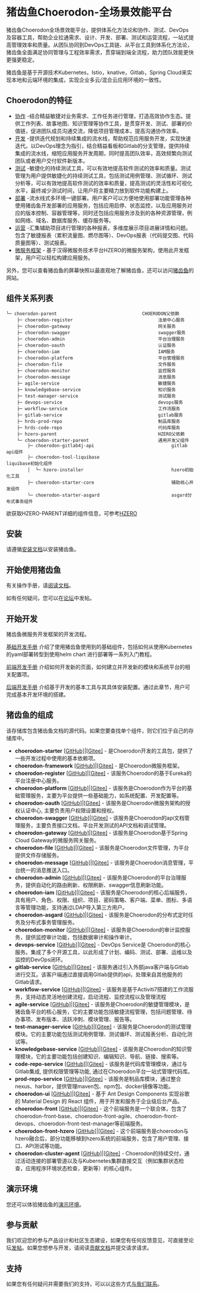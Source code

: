 # 猪齿鱼Choerodon-全场景效能平台

猪齿鱼Choerodon全场景效能平台，提供体系化方法论和协作、测试、DevOps及容器工具，帮助企业拉通需求、设计、开发、部署、测试和运营流程，一站式提高管理效率和质量。从团队协同到DevOps工具链、从平台工具到体系化方法论，猪齿鱼全面满足协同管理与工程效率需求，贯穿端到端全流程，助力团队效能更快更强更稳定。

猪齿鱼是基于开源技术Kubernetes，Istio，knative，Gitlab，Spring Cloud来实现本地和云端环境的集成，实现企业多云/混合云应用环境的一致性。

## Choerodon的特征

- [协作](https://gitee.com/link?target=http%3A%2F%2Fchoerodon.io%2Fzh%2Fdocs%2Fuser-guide%2Fcooperation%2F) -结合精益敏捷对业务需求、工作任务进行管理，打造高效协作生态。提供工作列表、故事地图、知识管理等协作工具，是贯穿开发、测试、部署的价值链，促进团队成员沟通交流，降低项目管理成本，提高沟通协作效率。
- [开发](https://gitee.com/link?target=http%3A%2F%2Fchoerodon.io%2Fzh%2Fdocs%2Fuser-guide%2Fdevelopment%2F) -提供迭代规划和持续集成的流水线，帮助规范应用服务开发，实现快速迭代。以DevOps理念为指引，结合精益看板和Gitlab的分支管理，提供持续集成的流水线，缩短应用服务开发周期，同时提高团队效率，高效频繁向测试团队或者用户交付软件新版本。
- [测试](https://gitee.com/link?target=http%3A%2F%2Fchoerodon.io%2Fzh%2Fdocs%2Fuser-guide%2Ftest%2F) -敏捷化的持续测试工具，可以有效地提高软件测试的效率和质量。测试管理为用户提供敏捷化的持续测试工具，包括测试用例管理、测试循环、测试分析等，可以有效地提高软件测试的效率和质量，提高测试的灵活性和可视化水平，最终减少测试时间，让用户将主要精力放到软件功能构建上。
- [部署](https://gitee.com/link?target=http%3A%2F%2Fchoerodon.io%2Fzh%2Fdocs%2Fuser-guide%2Fdeploy%2F) -流水线式多环境一键部署。用户客户可以方便地使用部署功能管理各种使用猪齿鱼开发部署的应用服务，包括应用启停、状态监控，以及应用服务对应的版本控制、容器管理等，同时还包括应用服务涉及到的各种资源管理，例如网络、域名、数据库服务、缓存服务等。
- [运营](https://gitee.com/link?target=http%3A%2F%2Fchoerodon.io%2Fzh%2Fdocs%2Fuser-guide%2Freport%2F) -汇集辅助项目进行管理的各种报表，多维度展示项目进展详情和问题。包含了敏捷报表（累积流量图、燃尽图等）、DevOps报表（代码提交图、代码质量图等）、测试报表。
- [微服务框架](https://gitee.com/link?target=http%3A%2F%2Fchoerodon.io%2Fzh%2Fdocs%2Fdevelopment-guide%2F) - 基于汉得微服务技术平台HZERO的微服务架构，使用此开发框架，用户可以轻松构建应用服务。

另外，您可以查看猪齿鱼的屏幕快照以最直观地了解猪齿鱼，还可以访问[猪齿鱼](https://gitee.com/link?target=https%3A%2F%2Fchoerodon.io)的网站。

## 组件关系列表

```
└─ choerodon-parent                                CHOERODON父依赖
    ├─ choerodon-register                                注册中心服务
    ├─ choerodon-gateway                                 网关服务
    ├─ choerodon-swagger                                 swagger服务
    ├─ choerodon-admin                                   平台治理服务
    ├─ choerodon-oauth                                   认证服务
    ├─ choerodon-iam                                     IAM服务
    ├─ choerodon-platform                                平台管理服务
    ├─ choerodon-file                                    文件服务
    ├─ choerodon-monitor                                 监控服务
    ├─ choerodon-message                                 消息服务
    ├─ agile-service                                     敏捷服务
    ├─ knowledgebase-service                             知识服务
    ├─ test-manager-service                              测试服务
    ├─ devops-service                                    devops服务
    ├─ workflow-service                                  工作流服务
    ├─ gitlab-service                                    gitlab服务
    ├─ hrds-prod-repo                                    制品库服务
    ├─ hrds-code-repo                                    代码库服务
    ├─ hzero-parent                                      HZERO父依赖
    └─ choerodon-starter-parent                          通用开发父组件
        ├─ choerodon-gitlab4j-api                             gitlab api组件
        ├─ choerodon-tool-liquibase                           liquibase初始化组件 
        │  └─ hzero-installer                                 hzero初始化工具 
        ├─ choerodon-starter-core                             辅助核心开发组件 
        └─ choerodon-starter-asgard                           asgard分布式事务组件
```

欲获取HZERO-PARENT详细的组件信息，可参考[HZERO](https://gitee.com/link?target=https%3A%2F%2Fgithub.com%2Fopen-hand%2Fhzero.git)

## 安装

请遵循[安装文档](https://gitee.com/link?target=http%3A%2F%2Fchoerodon.io%2Fzh%2Fdocs%2Finstallation-configuration%2F)以安装猪齿鱼。

## 开始使用猪齿鱼

有关操作手册，请[阅读文档](https://gitee.com/link?target=http%3A%2F%2Fchoerodon.io%2Fzh%2Fdocs%2Fuser-guide%2F)。

如有任何疑问，您可以在[论坛](https://gitee.com/link?target=https%3A%2F%2Fforum.choerodon.io%2F)中发帖。

## 开始开发

猪齿鱼微服务开发框架的开发流程。

[基础开发手册](https://gitee.com/link?target=http%3A%2F%2Fchoerodon.io%2Fzh%2Fdocs%2Fdevelopment-guide%2Fbasic%2F) 介绍了使用猪齿鱼使用到的基础组件，包括如何从使用Kubernetes的yaml部署转型到使用helm chart 进行部署等一系列入门教程。

[前端开发手册](https://gitee.com/link?target=http%3A%2F%2Fchoerodon.io%2Fzh%2Fdocs%2Fdevelopment-guide%2Ffront%2F) 介绍如何开发新的页面，如何建立并开发新的模块和系统平台的相关配置项。

[后端开发手册](https://gitee.com/link?target=http%3A%2F%2Fchoerodon.io%2Fzh%2Fdocs%2Fdevelopment-guide%2Fbackend%2F) 介绍基于开发的基本工具与其具体安装配置。通过此章节，用户可完成基本开发环境的搭建。

## 猪齿鱼的组成

该存储库包含猪齿鱼文档的源代码。如果您要查找单个组件，则它们位于自己的存储库中。

- **choerodon-starter** [[GitHub\]](https://gitee.com/link?target=https%3A%2F%2Fgithub.com%2Fopen-hand%2Fchoerodon-starters)|[[Gitee\]](https://gitee.com/open-hand/choerodon-starters) - 是Choerodon开发的工具包，提供了一些开发过程中使用的基本依赖项。
- **choerodon-framework** [[GitHub\]](https://gitee.com/link?target=https%3A%2F%2Fgithub.com%2Fopen-hand%2Fchoerodon-framework)|[[Gitee\]](https://gitee.com/open-hand/choerodon-framework) - 是Choerodon微服务框架。
- **choerodon-register** [[GitHub\]](https://gitee.com/link?target=https%3A%2F%2Fgithub.com%2Fopen-hand%2Fchoerodon-register)|[[Gitee\]](https://gitee.com/open-hand/choerodon-register) - 该服务Choerodon的基于Eureka的平台注册中心服务。
- **choerodon-platform** [[GitHub\]](https://gitee.com/link?target=https%3A%2F%2Fgithub.com%2Fopen-hand%2Fchoerodon-platform)|[[Gitee\]](https://gitee.com/open-hand/choerodon-platform) - 该服务是Choerodon作为平台的基础管理服务，主要为平台提供一些基础能力，如系统配置、开发配置等。
- **choerodon-oauth** [[GitHub\]](https://gitee.com/link?target=https%3A%2F%2Fgithub.com%2Fopen-hand%2Fchoerodon-oauth)|[[Gitee\]](https://gitee.com/open-hand/choerodon-oauth) - 该服务是Choerodon微服务架构的授权认证中心, 主要负责用户权限设置和授权。
- **choerodon-swagger** [[GitHub\]](https://gitee.com/link?target=https%3A%2F%2Fgithub.com%2Fopen-hand%2Fgo-choerodon-swagger)|[[Gitee\]](https://gitee.com/open-hand/go-choerodon-swagger) - 该服务是Choerodon的api文档管理服务，主要负责接口文档，平台开发测试的API文档和调试管理。
- **choerodon-gateway** [[GitHub\]](https://gitee.com/link?target=https%3A%2F%2Fgithub.com%2Fopen-hand%2Fchoerodon-gateway)|[[Gitee\]](https://gitee.com/open-hand/choerodon-gateway) - 该服务是Choerodon基于Spring Cloud Gateway的微服务网关服务。
- **choerodon-file** [[GitHub\]](https://gitee.com/link?target=https%3A%2F%2Fgithub.com%2Fopen-hand%2Fchoerodon-file)|[[Gitee\]](https://gitee.com/open-hand/choerodon-file) - 该服务是Choerodon文件管理，为平台提供文件存储服务。
- **choerodon-message** [[GitHub\]](https://gitee.com/link?target=https%3A%2F%2Fgithub.com%2Fopen-hand%2Fchoerodon-message)|[[Gitee\]](https://gitee.com/open-hand/choerodon-message) - 该服务是Choerodon消息管理，平台统一的消息推送入口。
- **choerodon-admin** [[GitHub\]](https://gitee.com/link?target=https%3A%2F%2Fgithub.com%2Fopen-hand%2Fchoerodon-admin)|[[Gitee\]](https://gitee.com/open-hand/choerodon-admin) - 该服务是Choerodon的平台治理服务，提供自动化的路由刷新、权限刷新、swagger信息刷新功能。
- **choerodon-iam** [[GitHub\]](https://gitee.com/link?target=https%3A%2F%2Fgithub.com%2Fopen-hand%2Fchoerodon-iam)|[[Gitee\]](https://gitee.com/open-hand/choerodon-iam) - 该服务是Choerodon的核心后端服务，具有用户、角色、权限、组织、项目、密码策略、客户端、菜单、图标、多语言等管理功能，支持通过LDAP导入第三方用户。
- **choerodon-asgard** [[GitHub\]](https://gitee.com/link?target=https%3A%2F%2Fgithub.com%2Fopen-hand%2Fchoerodon-asgard)|[[Gitee\]](https://gitee.com/open-hand/choerodon-asgard) - 该服务是Choerodon的分布式定时任务及分布式事务管理服务。
- **choerodon-monitor** [[GitHub\]](https://gitee.com/link?target=https%3A%2F%2Fgithub.com%2Fopen-hand%2Fchoerodon-monitor)|[[Gitee\]](https://gitee.com/open-hand/choerodon-monitor) - 该服务是Choerodon的审计监控服务，提供监控审计功能，包括数据审计和操作审计。
- **devops-service** [[GitHub\]](https://gitee.com/link?target=https%3A%2F%2Fgithub.com%2Fopen-hand%2Fdevops-service)|[[Gitee\]](https://gitee.com/open-hand/devops-service) - DevOps Service是 Choerodon的核心服务。集成了多个开源工具，以此形成了计划、编码、测试、部署、运维以及监控的DevOps闭环。
- **gitlab-service** [[GitHub\]](https://gitee.com/link?target=https%3A%2F%2Fgithub.com%2Fopen-hand%2Fgitlab-service)|[[Gitee\]](https://gitee.com/open-hand/gitlab-service) - 该服务通过引入外部java客户端与Gitlab进行交互。该客户端通过直接调用Gitlab提供的api，处理来自其他服务的Gitlab请求。
- **workflow-service** [[GitHub\]](https://gitee.com/link?target=https%3A%2F%2Fgithub.com%2Fopen-hand%2Fworkflow-service)|[[Gitee\]](https://gitee.com/open-hand/workflow-service) - 该服务是基于Activiti7搭建的工作流服务，支持动态灵活地创建流程，启动流程、监控流程以及管理流程
- **agile-service** [[GitHub\]](https://gitee.com/link?target=https%3A%2F%2Fgithub.com%2Fopen-hand%2Fagile-service)|[[Gitee\]](https://gitee.com/open-hand/agile-service) - 该服务是Choerodon的敏捷管理模块，是猪齿鱼平台的核心服务，它的主要功能包括敏捷流程管理，包括问题管理、待办事项、发布版本、活跃冲刺、模块管理、报告等。
- **test-manager-service** [[GitHub\]](https://gitee.com/link?target=https%3A%2F%2Fgithub.com%2Fopen-hand%2Ftest-manager-service)|[[Gitee\]](https://gitee.com/open-hand/test-manager-service) - 该服务是Choerodon的测试管理模块。它的主要功能包括测试用例管理、测试循环、测试报表分析、自动化测试等。
- **knowledgebase-service** [[GitHub\]](https://gitee.com/link?target=https%3A%2F%2Fgithub.com%2Fopen-hand%2Fknowledgebase-service)|[[Gitee\]](https://gitee.com/open-hand/knowledgebase-service) - 该服务是Choerodon的知识管理模块，它的主要功能包括创建知识、编辑知识、导航、链接、搜索等。
- **code-repo-service** [[GitHub\]](https://gitee.com/link?target=https%3A%2F%2Fgithub.com%2Fopen-hand%2Fcode-repo-service)|[[Gitee\]](https://gitee.com/open-hand/code-repo-service) - 该服务是代码库管理模块，通过与Gitlab集成, 提供权限管理等功能, 通过在Choerodon平台一站式管理代码库。
- **prod-repo-service** [[GitHub\]](https://gitee.com/link?target=https%3A%2F%2Fgithub.com%2Fopen-hand%2Fprod-repo-service)|[[Gitee\]](https://gitee.com/open-hand/prod-repo-service) - 该服务是制品库模块，通过整合nexus、harbor，提供管理maven包、npm包、docker镜像等功能。
- **choerodon-ui** [[GitHub\]](https://gitee.com/link?target=https%3A%2F%2Fgithub.com%2Fopen-hand%2Fchoerodon-ui)|[[Gitee\]](https://gitee.com/open-hand/choerodon-ui) - 基于 Ant Design Components 实现谷歌的 Material Design 的 React 组件，用于开发和服务于企业级后台产品。
- **choerodon-front** [[GitHub\]](https://gitee.com/link?target=https%3A%2F%2Fgithub.com%2Fopen-hand%2Fchoerodon-front)|[[Gitee\]](https://gitee.com/open-hand/choerodon-front) - 这个前端服务是一个联合体，包含了choerodon-front-base、choerodon-front-agile、choerodon-front-devops、choerodon-front-test-manager等前端服务。
- **choerodon-front-hzero** [[GitHub\]](https://gitee.com/link?target=https%3A%2F%2Fgithub.com%2Fopen-hand%2Fchoerodon-front)|[[Gitee\]](https://gitee.com/open-hand/choerodon-front) - 这个前端服务是choerodon与hzero融合后，部分功能移植到hzero系统的前端服务，包含了用户管理、接口、API测试等功能。
- **choerodon-cluster-agent** [[GitHub\]](https://gitee.com/link?target=https%3A%2F%2Fgithub.com%2Fopen-hand%2Fchoerodon-cluster-agent)|[[Gitee\]](https://gitee.com/open-hand/choerodon-cluster-agent) - Choerodon的持续交付，通过活动连接的部署管道以及与Kubernetes集群直接交互（例如集群状态检查，应用程序环境状态检查，更新等）的核心组件。

## 演示环境

您还可以体验猪齿鱼的[演示环境](https://gitee.com/link?target=https%3A%2F%2Fchoerodon.com.cn%2F%23%2Fiam%2Fregister-organization)。

## 参与贡献

我们欢迎您的参与产品设计和社区生态建设，如果您有任何反馈意见，可直接至论坛[发帖](https://gitee.com/link?target=https%3A%2F%2Fforum.choerodon.io%2F)。如果您想参与开发，请阅读[贡献文档](https://gitee.com/link?target=https%3A%2F%2Fgithub.com%2Fopen-hand%2Fchoerodon%2Fblob%2Fmaster%2FCONTRIBUTING.md)并提交请求请求。

## 支持

如果您有任何疑问并需要我们的支持，可以以这些方式[与我们联系](https://gitee.com/link?target=http%3A%2F%2Fchoerodon.io%2Fzh%2Fcommunity%2F)。